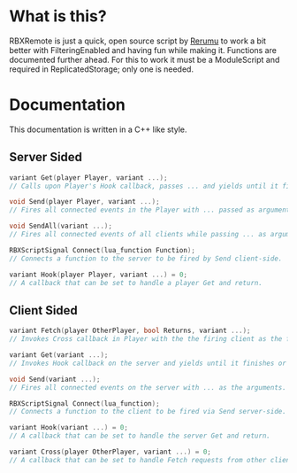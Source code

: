 # What is this?

RBXRemote is just a quick, open source script by [Rerumu](https://www.roblox.com/users/70540486/profile) to work a bit better with FilteringEnabled and having fun while making it.
Functions are documented further ahead.
For this to work it must be a ModuleScript and required in ReplicatedStorage; only one is needed.

# Documentation

This documentation is written in a C++ like style.

## Server Sided

```Cpp
variant Get(player Player, variant ...);
// Calls upon Player's Hook callback, passes ... and yields until it finishes or returns.

void Send(player Player, variant ...);
// Fires all connected events in the Player with ... passed as arguments.

void SendAll(variant ...);
// Fires all connected events of all clients while passing ... as arguments.

RBXScriptSignal Connect(lua_function Function);
// Connects a function to the server to be fired by Send client-side.

variant Hook(player Player, variant ...) = 0;
// A callback that can be set to handle a player Get and return.
```

## Client Sided

```Cpp
variant Fetch(player OtherPlayer, bool Returns, variant ...);
// Invokes Cross callback in Player with the the firing client as the first argument followed by ... and yields until a response if Returns.

variant Get(variant ...);
// Invokes Hook callback on the server and yields until it finishes or returns.

void Send(variant ...);
// Fires all connected events on the server with ... as the arguments.

RBXScriptSignal Connect(lua_function);
// Connects a function to the client to be fired via Send server-side.

variant Hook(variant ...) = 0;
// A callback that can be set to handle the server Get and return.

variant Cross(player OtherPlayer, variant ...) = 0;
// A callback that can be set to handle Fetch requests from other clients.
```
